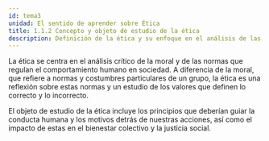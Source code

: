 ```yaml
---
id: tema3
unidad: El sentido de aprender sobre Ética
title: 1.1.2 Concepto y objeto de estudio de la ética
description: Definición de la ética y su enfoque en el análisis de las acciones y decisiones humanas en función de lo moralmente correcto.
---
```


La ética se centra en el análisis crítico de la moral y de las normas que regulan el comportamiento humano en sociedad. A diferencia de la moral, que refiere a normas y costumbres particulares de un grupo, la ética es una reflexión sobre estas normas y un estudio de los valores que definen lo correcto y lo incorrecto. 

El objeto de estudio de la ética incluye los principios que deberían guiar la conducta humana y los motivos detrás de nuestras acciones, así como el impacto de estas en el bienestar colectivo y la justicia social.